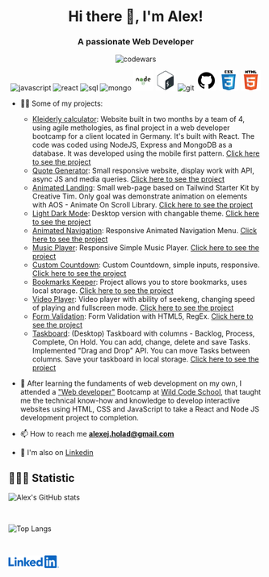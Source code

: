 <h1 align='center'>Hi there 👋, I'm Alex!</h1>
<h3 align="center">A passionate Web Developer</h3>

<p align='center'>
  <img src="https://www.codewars.com/users/AlexHolad/badges/large" alt="codewars"/>
</p>
  
<p align='center'>
  <img src="https://img.icons8.com/color/48/000000/javascript.png" width="40" height="40" alt='javascript'/>
  <img src="https://img.icons8.com/ultraviolet/48/000000/react.png" width="40" height="40" alt='react'/>
  <img src="https://img.icons8.com/color/48/000000/sql.png" width="40" height="40" alt='sql'/>
  <img src="https://img.icons8.com/color/48/000000/mongodb.png" width="40" height="40" alt='mongo'/>
  <img src="https://raw.githubusercontent.com/AlexHolad/AlexHolad/a678c0a0d6f772bc9c095065e783ea5a40de0779/node-js.svg" alt="nodejs" width="40" height="40"/>
  <img src="https://raw.githubusercontent.com/devicons/devicon/master/icons/bash/bash-original.svg" alt="bash" width="40" height="40"/>
  <img src="https://www.vectorlogo.zone/logos/git-scm/git-scm-icon.svg" alt="git" width="40" height="40"/>
  <img src="https://raw.githubusercontent.com/AlexHolad/AlexHolad/79b495721929b1f7f05bfeea15818939ea2b3ab6/github.svg" alt="git" width="40" height="40"/>
  <img src="https://raw.githubusercontent.com/devicons/devicon/master/icons/css3/css3-original-wordmark.svg" alt="css3" width="40" height="40"/>
  <img src="https://raw.githubusercontent.com/devicons/devicon/master/icons/html5/html5-original-wordmark.svg" alt="html5" width="40" height="40"/> 
</p>

<p align="left">
 
- 👨‍💻 Some of my projects:
  - [Kleiderly calculator](https://github.com/Kleiderly/carbon-footprint-calculator-app-): Website built in two months by a team of 4, using agile methologies, as final project in a web developer bootcamp for a client located in Germany. It's built with React. The code was coded using NodeJS, Express and MongoDB as a database. It was developed using the mobile first pattern. [Click here to see the project](https://frozen-dawn-41015.herokuapp.com/)
  - [Quote Generator](https://github.com/AlexHolad/quote-generator): Small responsive website, display work with API, async JS and media queries. [Click here to see the project](https://alexholad.github.io/quote-generator/)
  - [Animated Landing](https://github.com/AlexHolad/animated-landing): Small web-page based on Tailwind Starter Kit by Creative Tim. Only goal was demonstrate animation on elements with AOS - Animate On Scroll Library. [Click here to see the project](https://alexholad.github.io/animated-landing/)
  - [Light Dark Mode](https://github.com/AlexHolad/light-dark-mode): Desktop version with changable theme. [Click here to see the project](https://alexholad.github.io/light-dark-mode/)
  - [Animated Navigation](https://github.com/AlexHolad/animated-navigation): Responsive Animated Navigation Menu. [Click here to see the project](https://alexholad.github.io/animated-navigation/)
  - [Music Player](https://github.com/AlexHolad/music-player): Responsive Simple Music Player. [Click here to see the project](https://alexholad.github.io/music-player/)
  - [Custom Countdown](https://github.com/AlexHolad/custom-countdown): Custom Countdown, simple inputs, responsive. [Click here to see the project](https://alexholad.github.io/custom-countdown/)
  - [Bookmarks Keeper](https://github.com/AlexHolad/bookmark-keeper): Project allows you to store bookmarks, uses local storage. [Click here to see the project](https://alexholad.github.io/bookmark-keeper/)
  - [Video Player](https://github.com/AlexHolad/video-player): Video player with ability of seekeng, changing speed of playing and fullscreen mode. [Click here to see the project](https://alexholad.github.io/video-player/)
  - [Form Validation](https://github.com/AlexHolad/form-validation): Form Validation with HTML5, RegEx. [Click here to see the project](https://alexholad.github.io/form-validation/)
  - [Taskboard](https://github.com/AlexHolad/taskboard): (Desktop) Taskboard with columns - Backlog, Process, Complete, On Hold. You can add, change, delete and save Tasks. Implemented "Drag and Drop" API. You can move Tasks between columns. Save your taskboard in local storage. [Click here to see the project](https://alexholad.github.io/taskboard/)

- 🔧 After learning the fundaments of web development on my own, I attended a ["Web developer"](https://www.wildcodeschool.com/en-GB/trainings/web-developer-full-time) Bootcamp at [Wild Code School](https://www.wildcodeschool.com/), that taught me the technical know-how and knowledge to develop interactive websites using HTML, CSS and JavaScript to take a React and Node JS development project to completion.

- 📫 How to reach me **alexej.holad@gmail.com**

- :gem: I'm also on [Linkedin](https://www.linkedin.com/in/alexejholad/)
## 👨🏼‍🔧 Statistic

![Alex's GitHub stats](https://github-readme-stats.vercel.app/api?username=AlexHolad&show_icons=true&theme=github_dark)

<br>

![Top Langs](https://github-readme-stats.vercel.app/api/top-langs/?username=AlexHolad&layout=compact&theme=github_dark)

<br>

<a href="https://www.linkedin.com/in/alexejholad/"><img align='center' src='https://raw.githubusercontent.com/AlexHolad/AlexHolad/main/LinkedInLogo.png' alt='mylinkedin' width='100px'></a>












